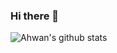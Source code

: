 ### Hi there 👋

<!--
**ahwanfebriantoro/ahwanfebriantoro** is a ✨ _special_ ✨ repository because its `README.md` (this file) appears on your GitHub profile.

Here are some ideas to get you started:

- 🔭 I’m currently working on ...
- 🌱 I’m currently learning ...
- 👯 I’m looking to collaborate on ...
- 🤔 I’m looking for help with ...
- 💬 Ask me about ...
- 📫 How to reach me: ...
- 😄 Pronouns: ...
- ⚡ Fun fact: ...
-->

![Ahwan's github stats](https://github-readme-stats.vercel.app/api?username=ahwanfebriantoro&show_icons=true&theme=radical)
